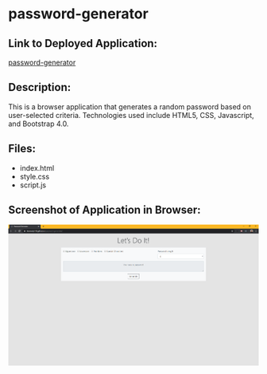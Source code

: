 # password-generator

## Link to Deployed Application:
[password-generator](https://tkennedy118.github.io/password-generator/)

## Description:
This is a browser application that generates a random password based on user-selected criteria. Technologies used
include HTML5, CSS, Javascript, and Bootstrap 4.0. 

## Files:
* index.html
* style.css
* script.js

## Screenshot of Application in Browser:
![password-generator](password-generator.png)